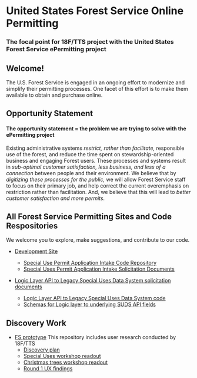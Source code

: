 # United States Forest Service Online Permitting

### The focal point for 18F/TTS project with the United States Forest Service ePermitting project

## Welcome!

The U.S. Forest Service is engaged in an ongoing effort to modernize and simplify their permitting processes. One facet of this effort is to make them available to obtain and purchase online.

## Opportunity Statement

#### The opportunity statement = the problem we are trying to solve with the ePermitting project

Existing administrative systems *restrict, rather than facilitate,* responsible use of the forest, and reduce the time spent on stewardship-oriented business and engaging Forest users. These processes and systems result in *sub-optimal customer satisfaction, less business, and less of a connection* between people and their environment. We believe that by *digitizing these processes for the public,* we will allow Forest Service staff to focus on their primary job, and help correct the current overemphasis on restriction rather than facilitation. And, we believe that this will lead to *better customer satisfaction and more permits.*

## All Forest Service Permitting Sites and Code Respositories 

We welcome you to explore, make suggestions, and contribute to our code.

- [Development Site](https://forest-service-intake.app.cloud.gov/)

    - [Special Use Permit Application Intake Code Repository](https://github.com/18F/fs-intake-module) 
    - [Special Uses Permit Application Intake Solicitation Documents](https://github.com/18F/bpa-fs-epermit-intake) 

 - [Logic Layer API to Legacy Special Uses Data System solicitation documents](https://github.com/18F/bpa-fs-epermit-api) 
    - [Logic Layer API to Legacy Special Uses Data System code](https://github.com/18F/fs-middlelayer-api) 
    - [Schemas for Logic layer to underlying SUDS API fields](https://github.com/18F/fs-permit-api-schemas)

## Discovery Work

- [FS prototype](https://github.com/18F/forest-service-prototype) This repository includes user research conducted by 18F/TTS
    - [Discovery plan](https://github.com/18F/forest-service-prototype/blob/develop/docs/discovery-plan.pdf)
    - [Special Uses workshop readout](https://github.com/18F/forest-service-prototype/blob/develop/docs/special-uses-read-out.pdf)
    - [Christmas trees workshop readout](https://github.com/18F/forest-service-prototype/blob/develop/docs/christmas-tree-read-out.pdf)
    - [Round 1 UX findings](https://github.com/18F/forest-service-prototype/blob/develop/docs/round1-findings-reccomendations.pdf)

